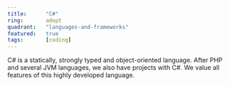 ```yaml
---
title:      "C#"
ring:       adopt
quadrant:   "languages-and-frameworks"
featured:   true
tags:       [coding]
---
```


C# is a statically, strongly typed and object-oriented language. 
After PHP and several JVM languages, we also have projects with C#. We value all features of this highly developed language.
